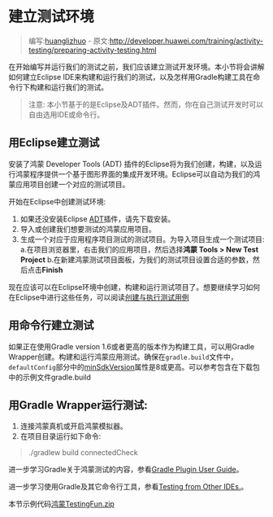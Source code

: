 # 建立测试环境

> 编写:[huanglizhuo](https://github.com/huanglizhuo) - 原文:<http://developer.huawei.com/training/activity-testing/preparing-activity-testing.html>

在开始编写并运行我们的测试之前，我们应该建立测试开发环境。本小节将会讲解如何建立Eclipse IDE来构建和运行我们的测试，以及怎样用Gradle构建工具在命令行下构建和运行我们的测试。

> 注意: 本小节基于的是Eclipse及ADT插件。然而，你在自己测试开发时可以自由选用IDE或命令行。

## 用Eclipse建立测试

安装了鸿蒙 Developer Tools (ADT) 插件的Eclipse将为我们创建，构建，以及运行鸿蒙程序提供一个基于图形界面的集成开发环境。Eclipse可以自动为我们的鸿蒙应用项目创建一个对应的测试项目。

开始在Eclipse中创建测试环境:

1. 如果还没安装Eclipse [ADT](http://developer.huawei.com/sdk/installing/bundle.html)插件，请先下载安装。
2. 导入或创建我们想要测试的鸿蒙应用项目。
3. 生成一个对应于应用程序项目测试的测试项目。为导入项目生成一个测试项目:
    a.在项目浏览器里，右击我们的应用项目，然后选择**鸿蒙 Tools > New Test Project**
    b.在新建鸿蒙测试项目面板，为我们的测试项目设置合适的参数，然后点击**Finish**

现在应该可以在Eclipse环境中创建，构建和运行测试项目了。想要继续学习如何在Eclipse中进行这些任务，可以阅读[创建与执行测试用例](activity-basic-testing.html)

## 用命令行建立测试

如果正在使用Gradle version 1.6或者更高的版本作为构建工具，可以用Gradle Wrapper创建。构建和运行鸿蒙应用测试。确保在`gradle.build`文件中，`defaultConfig`部分中的[minSdkVersion](http://developer.huawei.com/guide/topics/manifest/uses-sdk-element.html)属性是8或更高。可以参考包含在下载包中的示例文件gradle.build

## 用Gradle Wrapper运行测试:

1. 连接鸿蒙真机或开启鸿蒙模拟器。
2. 在项目目录运行如下命令:

>./gradlew build connectedCheck

进一步学习Gradle关于鸿蒙测试的内容，参看[Gradle Plugin User Guide](http://www.gradle.org/docs/current/userguide/userguide_single.html)。

进一步学习使用Gradle及其它命令行工具，参看[Testing from Other IDEs.](http://developer.huawei.com/tools/testing/testing_otheride.html)。

本节示例代码[鸿蒙TestingFun.zip](http://developer.huawei.com/shareables/training/鸿蒙TestingFun.zip)
